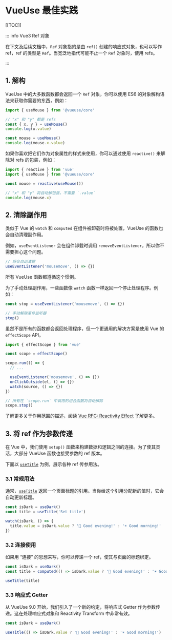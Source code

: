 # VueUse 最佳实践

[[TOC]]

::: info Vue3 Ref 对象

在下文及后续文档中，`Ref` 对象指的是由 `ref()` 创建的响应式对象，也可以写作 ref，ref 的类型是 `Ref`。当宽泛地指代可能不止一个 `Ref` 对象时，使用 refs。

:::

## 1. 解构

VueUse 中的大多数函数都会返回一个 `Ref` 对象，你可以使用 ES6 的对象解构语法来获取你需要的东西，例如：

```ts
import { useMouse } from '@vueuse/core'

// "x" 和 "y" 都是 refs
const { x, y } = useMouse()
console.log(x.value)

const mouse = useMouse()
console.log(mouse.x.value)
```

如果你喜欢把它们作为对象属性的样式来使用，你可以通过使用 `reactive()` 来解除对 refs 的包装，例如：

```ts
import { reactive } from 'vue'
import { useMouse } from '@vueuse/core'

const mouse = reactive(useMouse())

// "x" 和 "y" 将自动解包装，不需要 `.value`
console.log(mouse.x)
```

## 2. 清除副作用

类似于 Vue 的 `watch` 和 `computed` 在组件被卸载时将被处置，VueUse 的函数也会自动清理副作用。

例如，`useEventListener` 会在组件卸载时调用 `removeEventListener`，所以你不需要担心这个问题。

```ts
// 将会自动清理
useEventListener('mousemove', () => {})
```

所有 VueUse 函数都遵循这个惯例。

为了手动处理副作用，一些函数像 `watch` 函数一样返回一个停止处理程序。例如：

```ts
const stop = useEventListener('mousemove', () => {})

// 手动解除事件监听器
stop()
```

虽然不是所有的函数都会返回处理程序，但一个更通用的解决方案是使用 Vue 的 `effectScope` API。

```ts
import { effectScope } from 'vue'

const scope = effectScope()

scope.run(() => {
  // ...

  useEventListener('mousemove', () => {})
  onClickOutside(el, () => {})
  watch(source, () => {})
})

// 所有在 `scope.run` 中调用的组合函数将自动解除
scope.stop()
```

了解更多关于作用范围的描述，阅读 [Vue RFC: Reactivity Effect](https://github.com/vuejs/rfcs/blob/master/active-rfcs/0041-reactivity-effect-scope.md) 了解更多。

## 3. 将 ref 作为参数传递

在 Vue 中，我们使用 `setup()` 函数来构建数据和逻辑之间的连接。为了使其灵活，大部分 VueUse 函数也接受参数的 ref 版本。

下面以 [`useTitle`](https://vueuse.org/core/useTitle/) 为例，展示各种 ref 传参用法。

### 3.1 常规用法

通常，[`useTitle`](https://vueuse.org/core/useTitle/) 返回一个页面标题的引用。当你给这个引用分配新的值时，它会自动更新标题。

```ts
const isDark = useDark()
const title = useTitle('Set title')

watch(isDark, () => {
  title.value = isDark.value ? '🌙 Good evening!' : '☀️ Good morning!'
})
```

### 3.2 连接使用

如果用 “连接” 的思想来写，你可以传递一个 ref，使其与页面的标题绑定。

```ts
const isDark = useDark()
const title = computed(() => isDark.value ? '🌙 Good evening!' : '☀️ Good morning!')

useTitle(title)
```

### 3.3 响应式 Getter

从 VueUse 9.0 开始，我们引入了一个新的约定，将响应式 Getter 作为参数传递。这在处理响应式对象和 Reactivity Transform 中非常有效。

```ts
const isDark = useDark()

useTitle(() => isDark.value ? '🌙 Good evening!' : '☀️ Good morning!')
```
